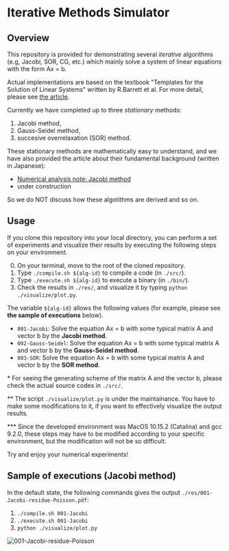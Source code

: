 # Iterative Methods Simulator

## Overview

This repository is provided for demonstrating several *iterative* algorithms (e.g, Jacobi, SOR, CG, etc.) which mainly solve a system of linear equations with the form Ax = b.

Actual implementations are based on the textbook "Templates for the Solution of Linear Systems" written by R.Barrett et al. For more detail, please see [the article](http://www.netlib.org/templates/templates.pdf).

Currently we have completed up to three *stationary* methods:

1. Jacobi method,
2. Gauss-Seidel method,
3. succesive overrelaxation (SOR) method.

These stationary methods are mathematically easy to understand, and we have also provided the article about their fundamental background (written in Japanese):

- [Numerical analysis note: Jacobi method](https://trtn.hatenablog.com/entry/2020/03/14/155616)
- under construction

So we do NOT discuss how these algotithms are derived and so on.

## Usage

If you clone this repository into your local directory, you can perform a set of experiments and visualize their results by executing the following steps on your environment.

0. On your terminal, move to the root of the cloned repository.
1. Type `./compile.sh ${alg-id}` to compile a code (in `./src/`).
2. Type `./execute.sh ${alg-id}` to execute a binary (in `./bin/`).
3. Check the results in `./res/`, and visualize it by typing `python ./visualize/plot.py`.

The variable `${alg-id}` allows the following values (for example, please see **the sample of executions** below).

- `001-Jacobi`: Solve the equation Ax = b with some typical matrix A and vector b by the **Jacobi method**.
- `002-Gauss-Seidel`: Solve the equation Ax = b with some typical matrix A and vector b by the **Gauss-Seidel method**.
- `003-SOR`: Solve the equation Ax = b with some typical matrix A and vector b by the **SOR method**.

\* For seeing the generating scheme of the matrix A and the vector b, please check the actual source codes in `./src/`.

\** The script `./visualize/plot.py` is under the maintainance. You have to make some modifications to it, if you want to effectively visualize the output results.

\*** Since the developed environment was MacOS 10.15.2 (Catalina) and gcc 9.2.0, these steps may have to be modified according to your specific environment, but the modification will not be so difficult.

Try and enjoy your numerical experiments!

## Sample of executions (Jacobi method)

In the default state, the following commands gives the output `./res/001-Jacobi-residue-Poisson.pdf`:

1. `./compile.sh 001-Jacobi`
2. `./execute.sh 001-Jacobi`
3. `python ./visualize/plot.py`

![001-Jacobi-residue-Poisson](https://user-images.githubusercontent.com/9128970/76676606-9b548300-6608-11ea-9a89-233b01069b46.png)